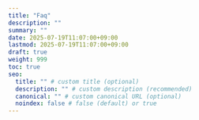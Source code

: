 ```yaml
---
title: "Faq"
description: ""
summary: ""
date: 2025-07-19T11:07:00+09:00
lastmod: 2025-07-19T11:07:00+09:00
draft: true
weight: 999
toc: true
seo:
  title: "" # custom title (optional)
  description: "" # custom description (recommended)
  canonical: "" # custom canonical URL (optional)
  noindex: false # false (default) or true
---
```

